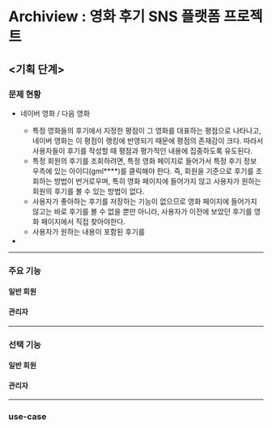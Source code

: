 # Archiview : 영화 후기 SNS 플랫폼 프로젝트

## <기획 단계>

### 문제 현황

- 네이버 영화 / 다음 영화
  - 특정 영화들의 후기에서 지정한 평점이 그 영화를 대표하는 평점으로 나타나고, 네이버 영화는 이 평점이 랭킹에 반영되기 때문에 평점의 존재감이 크다. 따라서 사용자들이 후기를 작성할 때 평점과 평가적인 내용에 집중하도록 유도된다.
  - 특정 회원의 후기를 조회하려면, 특정 영화 페이지로 들어가서 특정 후기 정보 우측에 있는 아이디(gml****)를 클릭해야 한다. 즉, 회원을 기준으로 후기를 조회하는 방법이 번거로우며, 특히 영화 페이지에 들어가지 않고 사용자가 원하는 회원의 후기를 볼 수 있는 방법이 없다.
  - 사용자가 좋아하는 후기를 저장하는 기능이 없으므로 영화 페이지에 들어가지 않고는 바로 후기를 볼 수 없을 뿐만 아니라, 사용자가 이전에 보았던 후기를 영화 페이지에서 직접 찾아야한다. 
  - 사용자가 원하는 내용이 포함된 후기를 

- 

___

### 주요 기능

#### 일반 회원

#### 관리자



___

### 선택 기능

#### 일반 회원

#### 관리자



___

### use-case







